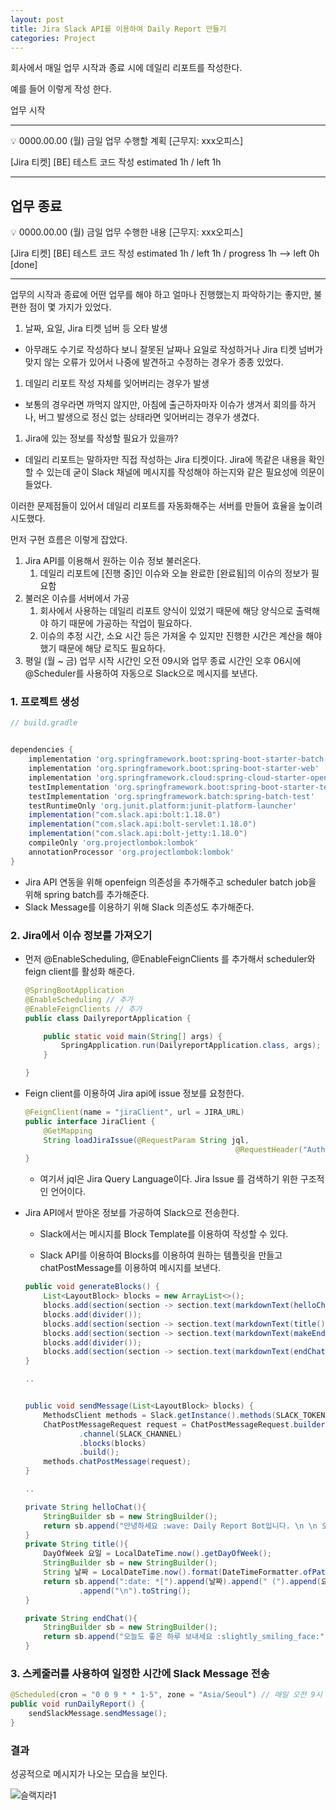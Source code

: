 ```yaml
---
layout: post
title: Jira Slack API를 이용하여 Daily Report 만들기
categories: Project
---
```


회사에서 매일 업무 시작과 종료 시에 데일리 리포트를 작성한다.

예를 들어 이렇게 작성 한다.

업무 시작

------
💡 0000.00.00 (월) 금일 업무 수행할 계획 [근무지: xxx오피스]

[Jira 티켓] [BE] 테스트 코드 작성 estimated 1h / left 1h

---


업무 종료 
---

💡 0000.00.00 (월) 금일 업무 수행한 내용 [근무지: xxx오피스]

[Jira 티켓] [BE] 테스트 코드 작성 estimated 1h / left 1h / progress 1h --> left 0h [done]

---

업무의 시작과 종료에 어떤 업무를 해야 하고 얼마나 진행했는지 파악하기는 좋지만, 불편한 점이 몇 가지가 있었다.

1. 날짜, 요일, Jira 티켓 넘버 등 오타 발생
- 아무래도 수기로 작성하다 보니 잘못된 날짜나 요일로 작성하거나 Jira 티켓 넘버가 맞지 않는 오류가 있어서 나중에 발견하고 수정하는 경우가 종종 있었다.
1. 데일리 리포트 작성 자체를 잊어버리는 경우가 발생
- 보통의 경우라면 까먹지 않지만, 아침에 출근하자마자 이슈가 생겨서 회의를 하거나, 버그 발생으로 정신 없는 상태라면 잊어버리는 경우가 생겼다.
1. Jira에 있는 정보를 작성할 필요가 있을까?
- 데일리 리포트는 말하자만 직접 작성하는 Jira 티켓이다. Jira에 똑같은 내용을 확인할 수 있는데 굳이 Slack 채널에 메시지를 작성해야 하는지와 같은 필요성에 의문이 들었다.

이러한 문제점들이 있어서 데일리 리포트를 자동화해주는 서버를 만들어 효율을 높이려 시도했다. 

먼저 구현 흐름은 이렇게 잡았다.

1. Jira API를 이용해서 원하는 이슈 정보 불러온다.
    1. 데일리 리포트에 [진행 중]인 이슈와 오늘 완료한 [완료됨]의 이슈의 정보가 필요함
2. 불러온 이슈를 서버에서 가공
    1. 회사에서 사용하는 데일리 리포트 양식이 있었기 때문에 해당 양식으로 출력해야 하기 때문에 가공하는 작업이 필요하다.
    2. 이슈의 추정 시간, 소요 시간 등은 가져올 수 있지만 진행한 시간은 계산을 해야 했기 때문에 해당 로직도 필요하다.
3. 평일 (월 ~ 금) 업무 시작 시간인 오전 09시와 업무 종료 시간인 오후 06시에 @Scheduler를 사용하여 자동으로 Slack으로 메시지를 보낸다. 

### 1. 프로젝트 생성

```groovy
// build.gradle


dependencies {
	implementation 'org.springframework.boot:spring-boot-starter-batch'
	implementation 'org.springframework.boot:spring-boot-starter-web'
	implementation 'org.springframework.cloud:spring-cloud-starter-openfeign'
	testImplementation 'org.springframework.boot:spring-boot-starter-test'
	testImplementation 'org.springframework.batch:spring-batch-test'
	testRuntimeOnly 'org.junit.platform:junit-platform-launcher'
	implementation("com.slack.api:bolt:1.18.0")
	implementation("com.slack.api:bolt-servlet:1.18.0")
	implementation("com.slack.api:bolt-jetty:1.18.0")
	compileOnly 'org.projectlombok:lombok'
	annotationProcessor 'org.projectlombok:lombok'
}

```

- Jira API 연동을 위해 openfeign 의존성을 추가해주고 scheduler batch job을 위해 spring batch를 추가해준다.
- Slack Message를 이용하기 위해 Slack 의존성도 추가해준다.

### 2. Jira에서 이슈 정보를 가져오기

- 먼저 @EnableScheduling, @EnableFeignClients 를 추가해서 scheduler와 feign client를 활성화 해준다.
    
    ```java
    @SpringBootApplication
    @EnableScheduling // 추가 
    @EnableFeignClients // 추가 
    public class DailyreportApplication {
    
    	public static void main(String[] args) {
    		SpringApplication.run(DailyreportApplication.class, args);
    	}
    
    }
    ```
    
- Feign client를 이용하여 Jira api에 issue 정보를 요청한다.
    
    ```java
    @FeignClient(name = "jiraClient", url = JIRA_URL)
    public interface JiraClient {
        @GetMapping
        String loadJiraIssue(@RequestParam String jql,
    											   @RequestHeader("Authorization") String token);
    }
    ```
    
    - 여기서 jql은 Jira Query Language이다.  Jira Issue 를 검색하기 위한 구조적인 언어이다.
- Jira API에서 받아온 정보를 가공하여 Slack으로 전송한다.
    - Slack에서는 메시지를 Block Template를 이용하여 작성할 수 있다.
        
        [](https://app.slack.com/block-kit-builder)
        
    - Slack API를 이용하여 Blocks를 이용하여 원하는 템플릿을 만들고 chatPostMessage를 이용하여 메시지를 보낸다.
    
    ```java
    public void generateBlocks() {
        List<LayoutBlock> blocks = new ArrayList<>();
        blocks.add(section(section -> section.text(markdownText(helloChat()))));
        blocks.add(divider());
        blocks.add(section(section -> section.text(markdownText(title()))));
        blocks.add(section(section -> section.text(markdownText(makeEndMessage(issueDto)))));
        blocks.add(divider());
        blocks.add(section(section -> section.text(markdownText(endChat()))));
    }
    
    ..
    
    
    public void sendMessage(List<LayoutBlock> blocks) {
        MethodsClient methods = Slack.getInstance().methods(SLACK_TOKEN);
        ChatPostMessageRequest request = ChatPostMessageRequest.builder()
                .channel(SLACK_CHANNEL)
                .blocks(blocks)
                .build();
        methods.chatPostMessage(request);
    }
    
    ..
    
    private String helloChat(){
        StringBuilder sb = new StringBuilder();
        return sb.append("안녕하세요 :wave: Daily Report Bot입니다. \n \n 오늘 진행할 업무 내용 공유드립니다. \n").toString();
    }
    private String title(){
        DayOfWeek 요일 = LocalDateTime.now().getDayOfWeek();
        StringBuilder sb = new StringBuilder();
        String 날짜 = LocalDateTime.now().format(DateTimeFormatter.ofPattern("yyyy.MM.dd"));
        return sb.append(":date: *[").append(날짜).append(" (").append(요일).append(") 업무 진행할 계획 - 근무 : 00오피스]*")
                .append("\n").toString();
    }
    
    private String endChat(){
        StringBuilder sb = new StringBuilder();
        return sb.append("오늘도 좋은 하루 보내세요 :slightly_smiling_face:").toString();
    }
    ```
    

### 3. 스케줄러를 사용하여 일정한 시간에 Slack Message 전송

```java
@Scheduled(cron = "0 0 9 * * 1-5", zone = "Asia/Seoul") // 매일 오전 9시 실행
public void runDailyReport() {
    sendSlackMessage.sendMessage();	
}
```

### 결과

성공적으로 메시지가 나오는 모습을 보인다.

![슬랙지라1](/assets/img/docimg/슬랙지라1.png)